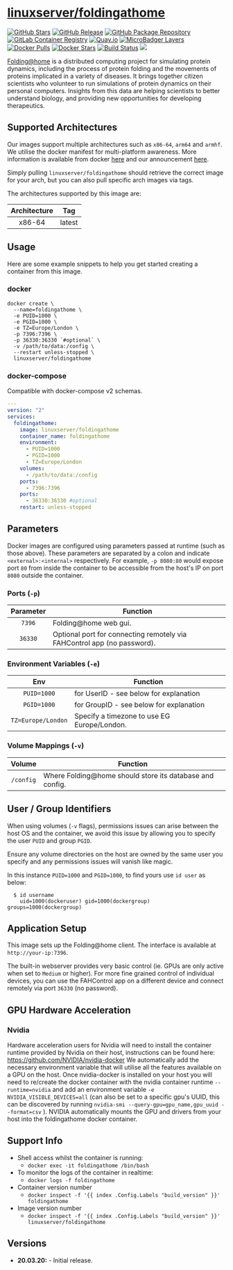 # [linuxserver/foldingathome](https://github.com/linuxserver/docker-foldingathome)

[![GitHub Stars](https://img.shields.io/github/stars/linuxserver/docker-foldingathome.svg?style=flat-square&color=E68523&logo=github&logoColor=FFFFFF)](https://github.com/linuxserver/docker-foldingathome)
[![GitHub Release](https://img.shields.io/github/release/linuxserver/docker-foldingathome.svg?style=flat-square&color=E68523&logo=github&logoColor=FFFFFF)](https://github.com/linuxserver/docker-foldingathome/releases)
[![GitHub Package Repository](https://img.shields.io/static/v1.svg?style=flat-square&color=E68523&label=linuxserver.io&message=GitHub%20Package&logo=github&logoColor=FFFFFF)](https://github.com/linuxserver/docker-foldingathome/packages)
[![GitLab Container Registry](https://img.shields.io/static/v1.svg?style=flat-square&color=E68523&label=linuxserver.io&message=GitLab%20Registry&logo=gitlab&logoColor=FFFFFF)](https://gitlab.com/Linuxserver.io/docker-foldingathome/container_registry)
[![Quay.io](https://img.shields.io/static/v1.svg?style=flat-square&color=E68523&label=linuxserver.io&message=Quay.io)](https://quay.io/repository/linuxserver.io/foldingathome)
[![MicroBadger Layers](https://img.shields.io/microbadger/layers/linuxserver/foldingathome.svg?style=flat-square&color=E68523)](https://microbadger.com/images/linuxserver/foldingathome "Get your own version badge on microbadger.com")
[![Docker Pulls](https://img.shields.io/docker/pulls/linuxserver/foldingathome.svg?style=flat-square&color=E68523&label=pulls&logo=docker&logoColor=FFFFFF)](https://hub.docker.com/r/linuxserver/foldingathome)
[![Docker Stars](https://img.shields.io/docker/stars/linuxserver/foldingathome.svg?style=flat-square&color=E68523&label=stars&logo=docker&logoColor=FFFFFF)](https://hub.docker.com/r/linuxserver/foldingathome)
[![Build Status](https://ci.linuxserver.io/view/all/job/Docker-Pipeline-Builders/job/docker-foldingathome/job/master/badge/icon?style=flat-square)](https://ci.linuxserver.io/job/Docker-Pipeline-Builders/job/docker-foldingathome/job/master/)
[![](https://lsio-ci.ams3.digitaloceanspaces.com/linuxserver/foldingathome/latest/badge.svg)](https://lsio-ci.ams3.digitaloceanspaces.com/linuxserver/foldingathome/latest/index.html)

[Folding@home](https://foldingathome.org/) is a distributed computing project for simulating protein dynamics, including the process of protein folding and the movements of proteins implicated in a variety of diseases. It brings together citizen scientists who volunteer to run simulations of protein dynamics on their personal computers. Insights from this data are helping scientists to better understand biology, and providing new opportunities for developing therapeutics.

## Supported Architectures

Our images support multiple architectures such as `x86-64`, `arm64` and `armhf`. We utilise the docker manifest for multi-platform awareness. More information is available from docker [here](https://github.com/docker/distribution/blob/master/docs/spec/manifest-v2-2.md#manifest-list) and our announcement [here](https://blog.linuxserver.io/2019/02/21/the-lsio-pipeline-project/).

Simply pulling `linuxserver/foldingathome` should retrieve the correct image for your arch, but you can also pull specific arch images via tags.

The architectures supported by this image are:

| Architecture | Tag |
| :----: | --- |
| x86-64 | latest |


## Usage

Here are some example snippets to help you get started creating a container from this image.

### docker

```
docker create \
  --name=foldingathome \
  -e PUID=1000 \
  -e PGID=1000 \
  -e TZ=Europe/London \
  -p 7396:7396 \
  -p 36330:36330 `#optional` \
  -v /path/to/data:/config \
  --restart unless-stopped \
  linuxserver/foldingathome
```


### docker-compose

Compatible with docker-compose v2 schemas.

```yaml
---
version: "2"
services:
  foldingathome:
    image: linuxserver/foldingathome
    container_name: foldingathome
    environment:
      - PUID=1000
      - PGID=1000
      - TZ=Europe/London
    volumes:
      - /path/to/data:/config
    ports:
      - 7396:7396
    ports:
      - 36330:36330 #optional
    restart: unless-stopped
```

## Parameters

Docker images are configured using parameters passed at runtime (such as those above). These parameters are separated by a colon and indicate `<external>:<internal>` respectively. For example, `-p 8080:80` would expose port `80` from inside the container to be accessible from the host's IP on port `8080` outside the container.

### Ports (`-p`)

| Parameter | Function |
| :----: | --- |
| `7396` | Folding@home web gui. |
| `36330` | Optional port for connecting remotely via FAHControl app (no password). |


### Environment Variables (`-e`)

| Env | Function |
| :----: | --- |
| `PUID=1000` | for UserID - see below for explanation |
| `PGID=1000` | for GroupID - see below for explanation |
| `TZ=Europe/London` | Specify a timezone to use EG Europe/London. |

### Volume Mappings (`-v`)

| Volume | Function |
| :----: | --- |
| `/config` | Where Folding@home should store its database and config. |



## User / Group Identifiers

When using volumes (`-v` flags), permissions issues can arise between the host OS and the container, we avoid this issue by allowing you to specify the user `PUID` and group `PGID`.

Ensure any volume directories on the host are owned by the same user you specify and any permissions issues will vanish like magic.

In this instance `PUID=1000` and `PGID=1000`, to find yours use `id user` as below:

```
  $ id username
    uid=1000(dockeruser) gid=1000(dockergroup) groups=1000(dockergroup)
```

## Application Setup

This image sets up the Folding@home client. The interface is available at `http://your-ip:7396`.

The built-in webserver provides very basic control (ie. GPUs are only active when set to `Medium` or higher). For more fine grained control of individual devices, you can use the FAHControl app on a different device and connect remotely via port `36330` (no password).

## GPU Hardware Acceleration

### Nvidia

Hardware acceleration users for Nvidia will need to install the container runtime provided by Nvidia on their host, instructions can be found here:
https://github.com/NVIDIA/nvidia-docker
We automatically add the necessary environment variable that will utilise all the features available on a GPU on the host. Once nvidia-docker is installed on your host you will need to re/create the docker container with the nvidia container runtime `--runtime=nvidia` and add an environment variable `-e NVIDIA_VISIBLE_DEVICES=all` (can also be set to a specific gpu's UUID, this can be discovered by running `nvidia-smi --query-gpu=gpu_name,gpu_uuid --format=csv` ). NVIDIA automatically mounts the GPU and drivers from your host into the foldingathome docker container.



## Support Info

* Shell access whilst the container is running:
  * `docker exec -it foldingathome /bin/bash`
* To monitor the logs of the container in realtime:
  * `docker logs -f foldingathome`
* Container version number
  * `docker inspect -f '{{ index .Config.Labels "build_version" }}' foldingathome`
* Image version number
  * `docker inspect -f '{{ index .Config.Labels "build_version" }}' linuxserver/foldingathome`

## Versions

* **20.03.20:** - Initial release.
